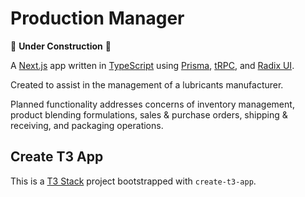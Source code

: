 # Production Manager

🚧 **Under Construction** 🚧

A [Next.js](https://nextjs.org) app written in [TypeScript](https://www.typescriptlang.org/) using [Prisma](https://prisma.io), [tRPC](https://trpc.io), and [Radix UI](https://www.radix-ui.com/).

Created to assist in the management of a lubricants manufacturer.

Planned functionality addresses concerns of inventory management, product blending formulations, sales & purchase orders, shipping & receiving, and packaging operations.

## Create T3 App

This is a [T3 Stack](https://create.t3.gg/) project bootstrapped with `create-t3-app`.